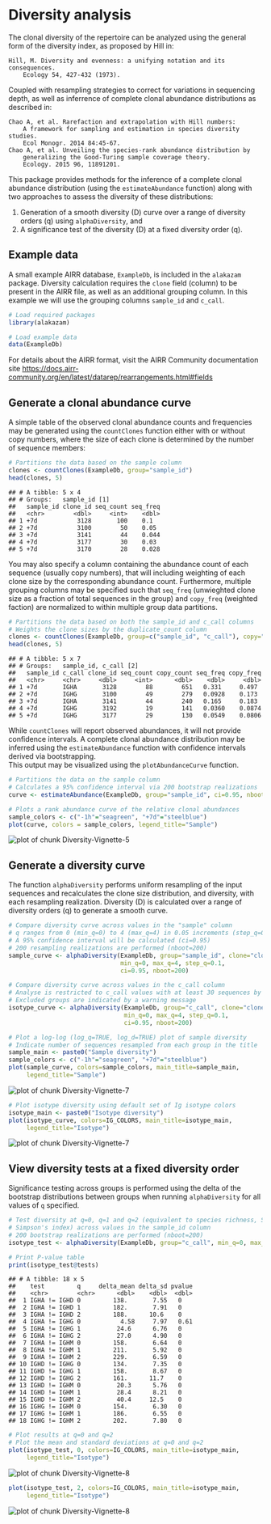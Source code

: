 # Diversity analysis

The clonal diversity of the repertoire can be analyzed using the general form
of the diversity index, as proposed by Hill in:

    Hill, M. Diversity and evenness: a unifying notation and its consequences. 
        Ecology 54, 427-432 (1973).

Coupled with resampling strategies to correct for variations in sequencing 
depth, as well as inferrence of complete clonal abundance distributions as 
described in:

    Chao A, et al. Rarefaction and extrapolation with Hill numbers: 
        A framework for sampling and estimation in species diversity studies. 
        Ecol Monogr. 2014 84:45-67.
    Chao A, et al. Unveiling the species-rank abundance distribution by 
        generalizing the Good-Turing sample coverage theory. 
        Ecology. 2015 96, 11891201.

This package provides methods for the inference of a complete clonal 
abundance distribution (using the `estimateAbundance` function) along with 
two approaches to assess the diversity of these distributions: 

1. Generation of a smooth diversity (D) curve over a range of diversity orders (q) 
using `alphaDiversity`, and
2. A significance test of the diversity (D) at a fixed diversity order (q).


## Example data

A small example AIRR database, `ExampleDb`, is included in the `alakazam` package. 
Diversity calculation requires the `clone` field (column) to be present in the 
AIRR file, as well as an additional grouping column. In this example we 
will use the grouping columns `sample_id` and `c_call`.


```r
# Load required packages
library(alakazam)

# Load example data
data(ExampleDb)
```

For details about the AIRR format, visit the AIRR Community documentation site https://docs.airr-community.org/en/latest/datarep/rearrangements.html#fields

## Generate a clonal abundance curve

A simple table of the observed clonal abundance counts and frequencies may be
generated using the `countClones` function either with or without copy numbers, where
the size of each clone is determined by the number of sequence members:


```r
# Partitions the data based on the sample column
clones <- countClones(ExampleDb, group="sample_id")
head(clones, 5)
```

```
## # A tibble: 5 x 4
## # Groups:   sample_id [1]
##   sample_id clone_id seq_count seq_freq
##   <chr>        <dbl>     <int>    <dbl>
## 1 +7d           3128       100    0.1  
## 2 +7d           3100        50    0.05 
## 3 +7d           3141        44    0.044
## 4 +7d           3177        30    0.03 
## 5 +7d           3170        28    0.028
```

You may also specify a column containing the abundance count of each sequence 
(usually copy numbers), that will including weighting of each clone size by the 
corresponding abundance count. Furthermore, multiple grouping columns may be
specified such that `seq_freq` (unwieghted clone size as a fraction
of total sequences in the group) and `copy_freq` (weighted faction) are 
normalized to within multiple group data partitions.


```r
# Partitions the data based on both the sample_id and c_call columns
# Weights the clone sizes by the duplicate_count column
clones <- countClones(ExampleDb, group=c("sample_id", "c_call"), copy="duplicate_count", clone="clone_id")
head(clones, 5)
```

```
## # A tibble: 5 x 7
## # Groups:   sample_id, c_call [2]
##   sample_id c_call clone_id seq_count copy_count seq_freq copy_freq
##   <chr>     <chr>     <dbl>     <int>      <dbl>    <dbl>     <dbl>
## 1 +7d       IGHA       3128        88        651   0.331     0.497 
## 2 +7d       IGHG       3100        49        279   0.0928    0.173 
## 3 +7d       IGHA       3141        44        240   0.165     0.183 
## 4 +7d       IGHG       3192        19        141   0.0360    0.0874
## 5 +7d       IGHG       3177        29        130   0.0549    0.0806
```

While `countClones` will report observed abundances, it will not provide confidence 
intervals. A complete clonal abundance distribution may be inferred using the 
`estimateAbundance` function with confidence intervals derived via bootstrapping.  
This output may be visualized using the `plotAbundanceCurve` function.


```r
# Partitions the data on the sample column
# Calculates a 95% confidence interval via 200 bootstrap realizations
curve <- estimateAbundance(ExampleDb, group="sample_id", ci=0.95, nboot=200, clone="clone_id")
```


```r
# Plots a rank abundance curve of the relative clonal abundances
sample_colors <- c("-1h"="seagreen", "+7d"="steelblue")
plot(curve, colors = sample_colors, legend_title="Sample")
```

![plot of chunk Diversity-Vignette-5](figure/Diversity-Vignette-5-1.png)

## Generate a diversity curve

The function `alphaDiversity` performs uniform resampling of the input 
sequences and recalculates the clone size distribution, and diversity, with each 
resampling realization. Diversity (D) is calculated over a range of diversity 
orders (q) to generate a smooth curve.


```r
# Compare diversity curve across values in the "sample" column
# q ranges from 0 (min_q=0) to 4 (max_q=4) in 0.05 increments (step_q=0.05)
# A 95% confidence interval will be calculated (ci=0.95)
# 200 resampling realizations are performed (nboot=200)
sample_curve <- alphaDiversity(ExampleDb, group="sample_id", clone="clone_id",
                               min_q=0, max_q=4, step_q=0.1,
                               ci=0.95, nboot=200)

# Compare diversity curve across values in the c_call column
# Analyse is restricted to c_call values with at least 30 sequences by min_n=30
# Excluded groups are indicated by a warning message
isotype_curve <- alphaDiversity(ExampleDb, group="c_call", clone="clone_id",
                                min_q=0, max_q=4, step_q=0.1,
                                ci=0.95, nboot=200)
```


```r
# Plot a log-log (log_q=TRUE, log_d=TRUE) plot of sample diversity
# Indicate number of sequences resampled from each group in the title
sample_main <- paste0("Sample diversity")
sample_colors <- c("-1h"="seagreen", "+7d"="steelblue")
plot(sample_curve, colors=sample_colors, main_title=sample_main, 
     legend_title="Sample")
```

![plot of chunk Diversity-Vignette-7](figure/Diversity-Vignette-7-1.png)

```r
# Plot isotype diversity using default set of Ig isotype colors
isotype_main <- paste0("Isotype diversity")
plot(isotype_curve, colors=IG_COLORS, main_title=isotype_main, 
     legend_title="Isotype")
```

![plot of chunk Diversity-Vignette-7](figure/Diversity-Vignette-7-2.png)


## View diversity tests at a fixed diversity order

Significance testing across groups is performed using the delta of the bootstrap
distributions between groups when running `alphaDiversity` for all values of `q` 
specified.


```r
# Test diversity at q=0, q=1 and q=2 (equivalent to species richness, Shannon entropy, 
# Simpson's index) across values in the sample_id column
# 200 bootstrap realizations are performed (nboot=200)
isotype_test <- alphaDiversity(ExampleDb, group="c_call", min_q=0, max_q=2, step_q=1, nboot=200, clone="clone_id")

# Print P-value table
print(isotype_test@tests)
```

```
## # A tibble: 18 x 5
##    test         q     delta_mean delta_sd pvalue
##    <chr>        <chr>      <dbl>    <dbl>  <dbl>
##  1 IGHA != IGHD 0         138.       7.55   0   
##  2 IGHA != IGHD 1         182.       7.91   0   
##  3 IGHA != IGHD 2         188.      10.6    0   
##  4 IGHA != IGHG 0           4.58     7.97   0.61
##  5 IGHA != IGHG 1          24.6      6.76   0   
##  6 IGHA != IGHG 2          27.0      4.90   0   
##  7 IGHA != IGHM 0         158.       6.64   0   
##  8 IGHA != IGHM 1         211.       5.92   0   
##  9 IGHA != IGHM 2         229.       6.59   0   
## 10 IGHD != IGHG 0         134.       7.35   0   
## 11 IGHD != IGHG 1         158.       8.67   0   
## 12 IGHD != IGHG 2         161.      11.7    0   
## 13 IGHD != IGHM 0          20.3      5.76   0   
## 14 IGHD != IGHM 1          28.4      8.21   0   
## 15 IGHD != IGHM 2          40.4     12.5    0   
## 16 IGHG != IGHM 0         154.       6.30   0   
## 17 IGHG != IGHM 1         186.       6.55   0   
## 18 IGHG != IGHM 2         202.       7.80   0
```

```r
# Plot results at q=0 and q=2
# Plot the mean and standard deviations at q=0 and q=2
plot(isotype_test, 0, colors=IG_COLORS, main_title=isotype_main, 
     legend_title="Isotype")
```

![plot of chunk Diversity-Vignette-8](figure/Diversity-Vignette-8-1.png)

```r
plot(isotype_test, 2, colors=IG_COLORS, main_title=isotype_main, 
     legend_title="Isotype")
```

![plot of chunk Diversity-Vignette-8](figure/Diversity-Vignette-8-2.png)
